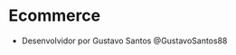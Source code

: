 # Ecommerce
- Desenvolvidor por Gustavo Santos @GustavoSantos88

<!---
GustavoSantos88/GustavoSantos88 is a ✨ special ✨ repository because its `README.md` (this file) appears on your GitHub profile.
You can click the Preview link to take a look at your changes.
--->
